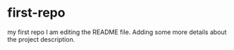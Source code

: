 # first-repo
my first repo
I am editing the README file. Adding some more details about the project description.

